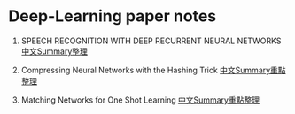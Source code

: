 # Deep-Learning paper notes

1. SPEECH RECOGNITION WITH DEEP RECURRENT NEURAL NETWORKS
[中文Summary整理](https://github.com/jasminehung/Deep-Learning-paper/blob/master/Speech%20Recognition%20with%20Deep%20Recurrent%20Neural%20Networks.md)

2. Compressing Neural Networks with the Hashing Trick
[中文Summary重點整理](https://github.com/jasminehung/Deep-Learning-paper/blob/master/Compressing%20Neural%20Networks%20with%20the%20Hashing%20Trick.md)

3. Matching Networks for One Shot Learning 
[中文Summary重點整理](https://github.com/jasminehung/Deep-Learning-paper/blob/master/Matching%20Networks%20for%20One%20Shot%20Learning.md)

